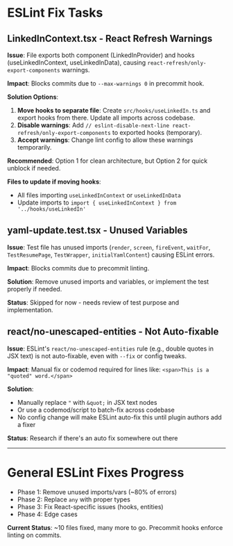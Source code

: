 # ESLint Fix Tasks

## LinkedInContext.tsx - React Refresh Warnings

**Issue**: File exports both component (LinkedInProvider) and hooks (useLinkedInContext, useLinkedInData), causing `react-refresh/only-export-components` warnings.

**Impact**: Blocks commits due to `--max-warnings 0` in precommit hook.

**Solution Options**:

1. **Move hooks to separate file**: Create `src/hooks/useLinkedIn.ts` and export hooks from there. Update all imports across codebase.
2. **Disable warnings**: Add `// eslint-disable-next-line react-refresh/only-export-components` to exported hooks (temporary).
3. **Accept warnings**: Change lint config to allow these warnings temporarily.

**Recommended**: Option 1 for clean architecture, but Option 2 for quick unblock if needed.

**Files to update if moving hooks**:

- All files importing `useLinkedInContext` or `useLinkedInData`
- Update imports to `import { useLinkedInContext } from '../hooks/useLinkedIn'`

## yaml-update.test.tsx - Unused Variables

**Issue**: Test file has unused imports (`render`, `screen`, `fireEvent`, `waitFor`, `TestResumePage`, `TestWrapper`, `initialYamlContent`) causing ESLint errors.

**Impact**: Blocks commits due to precommit linting.

**Solution**: Remove unused imports and variables, or implement the test properly if needed.

**Status**: Skipped for now - needs review of test purpose and implementation.

## react/no-unescaped-entities - Not Auto-fixable

**Issue**: ESLint's `react/no-unescaped-entities` rule (e.g., double quotes in JSX text) is not auto-fixable, even with `--fix` or config tweaks.

**Impact**: Manual fix or codemod required for lines like: `<span>This is a "quoted" word.</span>`

**Solution**:

- Manually replace `"` with `&quot;` in JSX text nodes
- Or use a codemod/script to batch-fix across codebase
- No config change will make ESLint auto-fix this until plugin authors add a fixer

**Status**: Research if there's an auto fix somewhere out there

---

# General ESLint Fixes Progress

- Phase 1: Remove unused imports/vars (~80% of errors)
- Phase 2: Replace `any` with proper types
- Phase 3: Fix React-specific issues (hooks, entities)
- Phase 4: Edge cases

**Current Status**: ~10 files fixed, many more to go. Precommit hooks enforce linting on commits.
